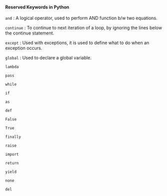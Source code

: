 #### Reserved Keywords in Python

`and` : A logical operator, used to perform AND function b/w two equations.

`continue` : To continue to next iteration of a loop, by ignoring the lines below the continue statement.

`except` : Used with exceptions, it is used to define what to do when an exception occurs.

`global` : Used to declare a global variable.

`lambda`

`pass`

`while`

`if`

`as`

`def`

`False`

`True`

`finally`

`raise`

`import`

`return`

`yield`

`none`

`del`
